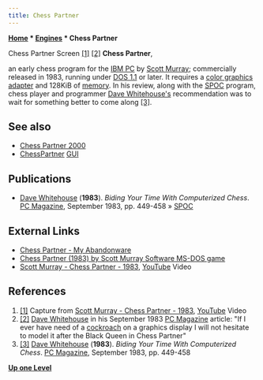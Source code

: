 ```yaml
---
title: Chess Partner
---
```

**[Home](Home "Home") * [Engines](Engines "Engines") * Chess Partner**

[](File:Chess_Partner1983.jpg) Chess Partner Screen <a id="cite-note-1" href="#cite-ref-1">[1]</a> <a id="cite-note-2" href="#cite-ref-2">[2]</a>
**Chess Partner**,

an early chess program for the [IBM PC](IBM_PC "IBM PC") by [Scott Murray](index.php?title=Scott_Murray&action=edit&redlink=1 "Scott Murray (page does not exist)"); commercially released in 1983, running under [DOS 1.1](MS-DOS "MS-DOS") or later. It requires a [color graphics adapter](https://en.wikipedia.org/wiki/Color_Graphics_Adapter) and 128KiB of [memory](Memory "Memory"). In his review, along with the [SPOC](SPOC "SPOC") program, chess player and programmer [Dave Whitehouse's](index.php?title=Dave_Whitehouse&action=edit&redlink=1 "Dave Whitehouse (page does not exist)") recommendation was to wait for something better to come along <a id="cite-note-3" href="#cite-ref-3">[3]</a>.

## See also

- [Chess Partner 2000](Chess_Partner_2000 "Chess Partner 2000")
- [ChessPartner](ChessPartner "ChessPartner") [GUI](GUI "GUI")

## Publications

- [Dave Whitehouse](index.php?title=Dave_Whitehouse&action=edit&redlink=1 "Dave Whitehouse (page does not exist)") (**1983**). *Biding Your Time With Computerized Chess*. [PC Magazine](PC_Magazine "PC Magazine"), September 1983, pp. 449-458 » [SPOC](SPOC "SPOC")

## External Links

- [Chess Partner - My Abandonware](http://www.myabandonware.com/game/chess-partner-2mr)
- [Chess Partner (1983) by Scott Murray Software MS-DOS game](https://www.uvlist.net/game-231275-Chess+Partner)
- [Scott Murray - Chess Partner - 1983](https://www.youtube.com/watch?v=MWpMyUyN1_k), [YouTube](https://en.wikipedia.org/wiki/YouTube) Video

## References

1. <a id="cite-ref-1" href="#cite-note-1">[1]</a> Capture from [Scott Murray - Chess Partner - 1983](https://www.youtube.com/watch?v=MWpMyUyN1_k), [YouTube](https://en.wikipedia.org/wiki/YouTube) Video
1. <a id="cite-ref-2" href="#cite-note-2">[2]</a> [Dave Whitehouse](index.php?title=Dave_Whitehouse&action=edit&redlink=1 "Dave Whitehouse (page does not exist)") in his September 1983 [PC Magazine](PC_Magazine "PC Magazine") article: "If I ever have need of a [cockroach](https://en.wikipedia.org/wiki/Cockroach) on a graphics display I will not hesitate to model it after the Black Queen in Chess Partner"
1. <a id="cite-ref-3" href="#cite-note-3">[3]</a> [Dave Whitehouse](index.php?title=Dave_Whitehouse&action=edit&redlink=1 "Dave Whitehouse (page does not exist)") (**1983**). *Biding Your Time With Computerized Chess*. [PC Magazine](PC_Magazine "PC Magazine"), September 1983, pp. 449-458

**[Up one Level](Engines "Engines")**

